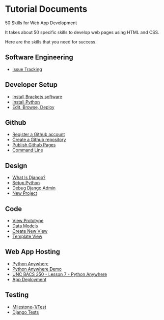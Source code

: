 # Tutorial Documents

50 Skills for Web App Development

It takes about 50 specific skills to develop web pages using HTML and CSS.

Here are the skills that you need for success.


## Software Engineering
* [Issue Tracking](Issues.md)


## Developer Setup

* [Install Brackets software](InstallBrackets.md)
* [Install Python](InstallPython.md)
* [Edit, Browse, Deploy](Workflow.md)


## Github

* [Register a Github account](GithubAccount.md)
* [Create a Github repository](GithubRepo.md)
* [Publish Github Pages](GithubPages.md)
* [Command Line](CommandLine.md)


## Design

* [What Is Django?](WhatIsDango.md)
* [Setup Python](SetupPython.md)
* [Debug Django Admin](DjangoAdmin.md)
* [New Project](NewProject.md)


## Code
* [View Prototype](ViewPrototype.md)
* [Data Models](DataModels.md)
* [Create New View](CreateNewView.md)
* [Template View](TemplateView.md)


## Web App Hosting

* [Python Anywhere](PythonAnywhere.md)
* [Python Anywhere Demo](PythonAnywhereDemo.md)
* [UNC BACS 350 - Lesson 7 - Python Anywhere](https://shrinking-world.com/course/bacs350/lesson/07)
* [App Deployment](AppDeployment.md)


## Testing

* [Milestone-1/Test](../Milestone-1/Test.md)
* [Django Tests](DjangoTests.md)

